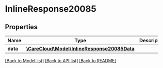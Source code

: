 # InlineResponse20085

## Properties
Name | Type | Description | Notes
------------ | ------------- | ------------- | -------------
**data** | [**\CareCloud\Model\InlineResponse20085Data**](InlineResponse20085Data.md) |  | [optional] 

[[Back to Model list]](../../README.md#documentation-for-models) [[Back to API list]](../../README.md#documentation-for-api-endpoints) [[Back to README]](../../README.md)

